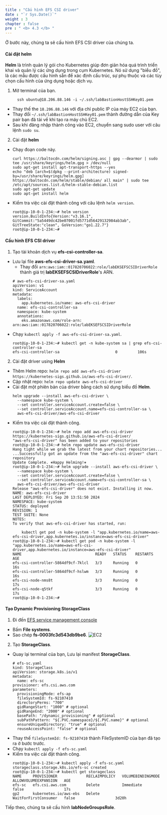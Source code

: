 ```yaml
---
title : "Cấu hình EFS CSI driver"
date : "`r Sys.Date()`"
weight : 3
chapter : false
pre : " <b> 4.3 </b> "
---
```


Ở bước này, chúng ta sẽ cấu hình EFS CSI driver của chúng ta.

#### Cài đặt **helm**
**Helm** là trình quản lý gói cho Kubernetes giúp đơn giản hóa quá trình triển khai và quản lý các ứng dụng trong cụm Kubernetes. Nó sử dụng "biểu đồ", là các mẫu được cấu hình sẵn để xác định cấu trúc, sự phụ thuộc và các tùy chọn cấu hình của ứng dụng hoặc dịch vụ.

1. Mở terminal của bạn.
    ```
      ssh ubuntu@18.206.88.146 -i ~/.ssh/labBastionHostSSHKey01.pem
    ```
  - Thay thế the ``18.206.88.146`` với địa chỉ public IP của máy EC2 của bạn.
  - Thay đổi ``~/.ssh/labBastionHostSSHKey01.pem`` thành đường dẫn của Key pair bạn đã tải về khi tạo ra máy chủ EC2.
  - Sau khi đăng nhập thành công vào EC2, chuyển sang sudo user với câu lệnh ``sudo su``.

2. Cài đặt **helm**
  - Chạy đoạn code này.
    ```
    curl https://baltocdn.com/helm/signing.asc | gpg --dearmor | sudo tee /usr/share/keyrings/helm.gpg > /dev/null
    sudo apt-get install apt-transport-https --yes
    echo "deb [arch=$(dpkg --print-architecture) signed-by=/usr/share/keyrings/helm.gpg] https://baltocdn.com/helm/stable/debian/ all main" | sudo tee /etc/apt/sources.list.d/helm-stable-debian.list
    sudo apt-get update
    sudo apt-get install helm
    ```
  - Kiểm tra việc cài đặt thành công với câu lệnh ``helm version``.
    ```
    root@ip-10-0-1-234:~# helm version
    version.BuildInfo{Version:"v3.16.1", GitCommit:"5a5449dc42be07001fd5771d56429132984ab3ab", GitTreeState:"clean", GoVersion:"go1.22.7"}
    root@ip-10-0-1-234:~#
    ```

#### Cấu hình EFS CSI driver
1. Tạo tài khoản dịch vụ **efs-csi-controller-sa**.
  - Lưu lại file **aws-efs-csi-driver-sa.yaml**.
    + Thay đổi ``arn:aws:iam::017820706022:role/labEKSEFSCSIDriverRole`` thành giá trị **labEKSEFSCSIDriverRole**'s ARN.
    ```
    # aws-efs-csi-driver-sa.yaml
    apiVersion: v1
    kind: ServiceAccount
    metadata:
      labels:
        app.kubernetes.io/name: aws-efs-csi-driver
      name: efs-csi-controller-sa
      namespace: kube-system
      annotations:
        eks.amazonaws.com/role-arn: arn:aws:iam::017820706022:role/labEKSEFSCSIDriverRole
    ```
  - Chạy ``kubectl apply -f aws-efs-csi-driver-sa.yaml``.
    ```
    root@ip-10-0-1-234:~# kubectl get -n kube-system sa | grep efs-csi-controller-sa
    efs-csi-controller-sa                         0         106s
    ```

2. Cài đặt driver using **Helm**
  - Thêm Helm repo: ``helm repo add aws-efs-csi-driver https://kubernetes-sigs.github.io/aws-efs-csi-driver/``.
  - Cập nhật repo: ``helm repo update aws-efs-csi-driver``
  - Cài đặt một phiên bản của driver bằng cách sử dụng biểu đồ **Helm**.
    ```
    helm upgrade --install aws-efs-csi-driver \
      --namespace kube-system \
      --set controller.serviceAccount.create=false \
      --set controller.serviceAccount.name=efs-csi-controller-sa \
      aws-efs-csi-driver/aws-efs-csi-driver
    ```
  - Kiểm tra việc cài đặt thành công.
    ```
    root@ip-10-0-1-234:~# helm repo add aws-efs-csi-driver https://kubernetes-sigs.github.io/aws-efs-csi-driver/
    "aws-efs-csi-driver" has been added to your repositories
    root@ip-10-0-1-234:~# helm repo update aws-efs-csi-driver
    Hang tight while we grab the latest from your chart repositories...
    ...Successfully got an update from the "aws-efs-csi-driver" chart repository
    Update Complete. ⎈Happy Helming!⎈
    root@ip-10-0-1-234:~# helm upgrade --install aws-efs-csi-driver \
      --namespace kube-system \
      --set controller.serviceAccount.create=false \
      --set controller.serviceAccount.name=efs-csi-controller-sa \
      aws-efs-csi-driver/aws-efs-csi-driver
    Release "aws-efs-csi-driver" does not exist. Installing it now.
    NAME: aws-efs-csi-driver
    LAST DEPLOYED: Fri Sep 20 13:51:50 2024
    NAMESPACE: kube-system
    STATUS: deployed
    REVISION: 1
    TEST SUITE: None
    NOTES:
    To verify that aws-efs-csi-driver has started, run:

        kubectl get pod -n kube-system -l "app.kubernetes.io/name=aws-efs-csi-driver,app.kubernetes.io/instance=aws-efs-csi-driver"
    root@ip-10-0-1-234:~# kubectl get pod -n kube-system -l "app.kubernetes.io/name=aws-efs-csi-driver,app.kubernetes.io/instance=aws-efs-csi-driver"
    NAME                                 READY   STATUS    RESTARTS   AGE
    efs-csi-controller-5864df9cf-7klcl   3/3     Running   0          16s
    efs-csi-controller-5864df9cf-hslwm   3/3     Running   0          16s
    efs-csi-node-nms8t                   3/3     Running   0          17s
    efs-csi-node-q5tkf                   3/3     Running   0          17s
    root@ip-10-0-1-234:~#
    ```

#### Tạo Dynamic Provisioning StorageClass
1. Đi đến [EFS service management console](https://console.aws.amazon.com/efs/home)
  - Bấm **File systems**.
  - Sao chép **fs-0003fc3d543db9be6**.
  ![EC2](/workshop.chaunguyen.site/4.configure/ws01-configure13.png)

2. Tạo **StorageClass**.
  - Quay lại terminal của bạn, Lưu lại manifest **StorageClass**.
    ```
    # efs-sc.yaml
    kind: StorageClass
    apiVersion: storage.k8s.io/v1
    metadata:
      name: efs-sc
    provisioner: efs.csi.aws.com
    parameters:
      provisioningMode: efs-ap
      fileSystemId: fs-92107410
      directoryPerms: "700"
      gidRangeStart: "1000" # optional
      gidRangeEnd: "2000" # optional
      basePath: "/dynamic_provisioning" # optional
      subPathPattern: "${.PVC.namespace}/${.PVC.name}" # optional
      ensureUniqueDirectory: "true" # optional
      reuseAccessPoint: "false" # optional
    ```
  - Thay thế ``fileSystemId: fs-92107410`` thành FileSystemID của bạn đã tạo ra ở bước trước.
  - Chạy ``kubectl apply -f efs-sc.yaml``
  - Kiểm tra việc cài đặt thành công.
    ```
    root@ip-10-0-1-234:~# kubectl apply -f efs-sc.yaml
    storageclass.storage.k8s.io/efs-sc created
    root@ip-10-0-1-234:~# kubectl get storageclass
    NAME     PROVISIONER             RECLAIMPOLICY   VOLUMEBINDINGMODE      ALLOWVOLUMEEXPANSION   AGE
    efs-sc   efs.csi.aws.com         Delete          Immediate              false                  17s
    gp2      kubernetes.io/aws-ebs   Delete          WaitForFirstConsumer   false                  3d20h
    ```

Tiếp theo, chúng ta sẽ cấu hình **labNodeGroupsRole**.